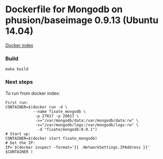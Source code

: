 # Dockerfile for Mongodb on phusion/baseimage 0.9.13 (Ubuntu 14.04)

[Docker index](https://index.docker.io/u/fixate/mongodb/)

### Build

```
make build
```


### Next steps

To run from docker index:

```shell
First run:
CONTAINER=$(docker run -d \
            --name fixate_mongodb \
             -p 27017 -p 28017 \
             -v="/var/mongodb/data:/var/mongodb/data:rw" \
             -v="/var/mongodb/logs:/var/mongodb/logs:rw" \
              -d "fixate/mongodb:0.0.1")
# Start up:
CONTAINER=$(docker start fixate_mongodb)
# Get the IP:
IP=`$(docker inspect -format='{{ .NetworkSettings.IPAddress }}' $CONTAINER )
```
